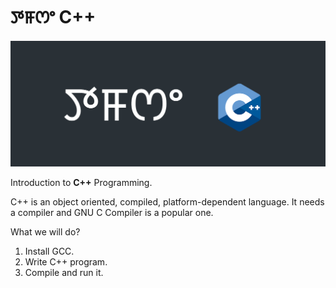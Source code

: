 # ꯇꯝꯁꯦ C++

![logo](./images/tamse_logo_cpp.png)

Introduction to **C++** Programming.

C++ is an object oriented, compiled, platform-dependent language. It needs a compiler and GNU C Compiler is a popular one.

What we will do?

1. Install GCC.
2. Write C++ program.
3. Compile and run it.
